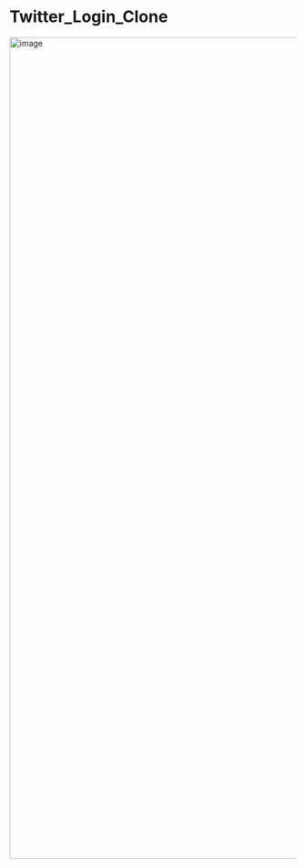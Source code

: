 # Twitter_Login_Clone
<img width="1440" alt="image" src="https://user-images.githubusercontent.com/91477046/209614824-f5094b3c-509d-42d0-8f75-9ac2feae596f.png">
